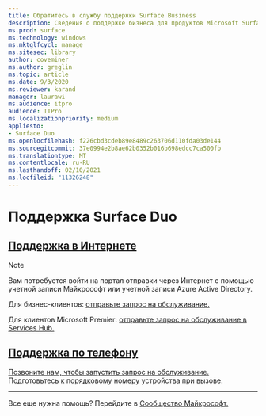```yaml
---
title: Обратитесь в службу поддержки Surface Business
description: Сведения о поддержке бизнеса для продуктов Microsoft Surface.
ms.prod: surface
ms.technology: windows
ms.mktglfcycl: manage
ms.sitesec: library
author: coveminer
ms.author: greglin
ms.topic: article
ms.date: 9/3/2020
ms.reviewer: karand
manager: laurawi
ms.audience: itpro
audience: ITPro
ms.localizationpriority: medium
appliesto:
- Surface Duo
ms.openlocfilehash: f226cbd3cdeb89e8489c263706d110fda03de144
ms.sourcegitcommit: 37e0994e2b8ae62b0352b016b698edcc7ca500fb
ms.translationtype: MT
ms.contentlocale: ru-RU
ms.lasthandoff: 02/10/2021
ms.locfileid: "11326248"
---
```

# Поддержка Surface Duo

## [Поддержка в Интернете](#tab/online)

> [!NOTE]
> Вам потребуется войти на портал отправки через Интернет с помощью учетной записи Майкрософт или учетной записи Azure Active Directory.  

Для бизнес-клиентов: [отправьте запрос на обслуживание.](https://support.serviceshub.microsoft.com/supportforbusiness/create?sapId=027a1b03-3e0f-1766-fb9f-ab2d48228af9&hidden=false) 

Для клиентов Microsoft Premier: [отправьте запрос на обслуживание в Services Hub.](https://serviceshub.microsoft.com/support/contactsupport) 

 
## [Поддержка по телефону](#tab/phone)

[Позвоните нам, чтобы запустить запрос на обслуживание.](https://support.microsoft.com/help/4051701/global-customer-service-phone-numbers) Подготовьтесь к порядковому номеру устройства при вызове. 

---

Все еще нужна помощь? Перейдите в [Сообщество Майкрософт.](https://answers.microsoft.com/)